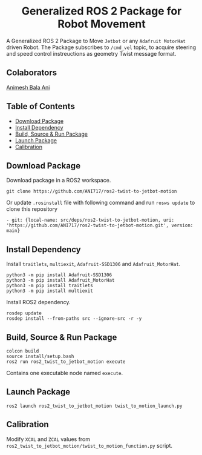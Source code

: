 <p align="center">
  <h1 align="center">Generalized ROS 2 Package for Robot Movement</h1>
</p>

A Generalized ROS 2 Package to Move `Jetbot` or any `Adafruit MotorHat` driven Robot. The Package subscribes to `/cmd_vel` topic, to acquire steering and speed control instreuctions as geometry Twist message format.

## Colaborators
[Animesh Bala Ani](https://www.linkedin.com/in/ani717/)

## Table of Contents 
* [Download Package](#download) <br/>
* [Install Dependency](#install) <br/>
* [Build, Source & Run Package](#run) <br/>
* [Launch Package](#launch) <br/>
* [Calibration](#calibration) <br/>

## Download Package <a name="download"></a>
Download package in a ROS2 workspace.
```
git clone https://github.com/ANI717/ros2-twist-to-jetbot-motion
```
Or update `.rosinstall` file with following command and run `rosws update` to clone this repository
```
- git: {local-name: src/deps/ros2-twist-to-jetbot-motion, uri: 'https://github.com/ANI717/ros2-twist-to-jetbot-motion.git', version: main}
```

## Install Dependency <a name="install"></a>
Install `traitlets`, `multiexit`, `Adafruit-SSD1306` and `Adafruit_MotorHat`.
```
python3 -m pip install Adafruit-SSD1306
python3 -m pip install Adafruit_MotorHat
python3 -m pip install traitlets
python3 -m pip install multiexit
```
Install ROS2 dependency.
```
rosdep update
rosdep install --from-paths src --ignore-src -r -y
```

## Build, Source & Run Package <a name="run"></a>
```
colcon build
source install/setup.bash
ros2 run ros2_twist_to_jetbot_motion execute
```
Contains one executable node named `execute`.

## Launch Package <a name="launch"></a>
```
ros2 launch ros2_twist_to_jetbot_motion twist_to_motion_launch.py
```

## Calibration <a name="calibration"></a>
Modify `XCAL` and `ZCAL` values from `ros2_twist_to_jetbot_motion/twist_to_motion_function.py` script.
